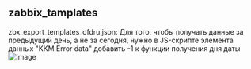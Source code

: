 ## zabbix_tamplates

zbx_export_templates_ofdru.json:
Для того, чтобы получать данные за предыдущий день, а не за сегодня, нужно в JS-скрипте элемента данных "KKM Error data" добавить -1 к функции получения дня даты
![image](https://github.com/user-attachments/assets/7173ffb7-cc16-44cf-a8c4-7ffc76057f7c)
